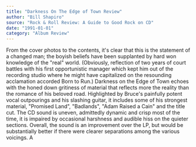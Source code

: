 ```yaml
---
title: "Darkness On The Edge of Town Review"
author: "Bill Shapiro"
source: "Rock & Roll Review: A Guide to Good Rock on CD"
date: "1991-01-01"
category: "Album Review"
---
```


From the cover photos to the contents, it's clear that this is the statement of a changed man; the boyish beliefs have been supplanted by hard won knowledge of the "real" world. (Obviously, reflection of two years of court battles with his first opportunistic manager which kept him out of the recording studio where he might have capitalized on the resounding acclamation accorded Born to Run.) Darkness on the Edge of Town echoes with the honed down gritiness of material that reflects more the reality than the romance of his beloved road. Highlighted by Bruce's painfully potent vocal outpourings and his slashing guitar, it includes some of his strongest material, "Promised Land", "Badlands", "Adam Raised a Cain" and the title cut. The CD sound is uneven, admittedly dynamic and crisp most of the time, it is impaired by occasional harshness and audible hiss on the quieter sections. Overall, the sound is an improvement over the LP, but would be substantially better if there were clearer separations among the various voicings. A
